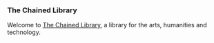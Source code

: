 ### The Chained Library

Welcome to [The Chained Library](thechainedlibrary.github.io), a library for the arts, humanities and technology.



